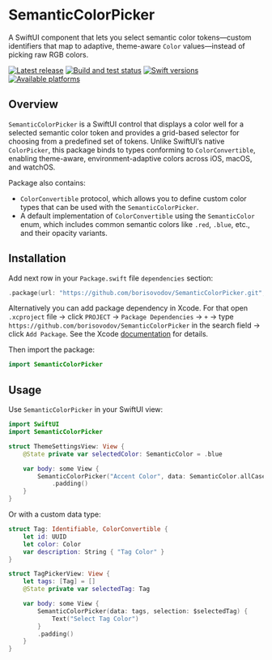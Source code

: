 # SemanticColorPicker

A SwiftUI component that lets you select semantic color tokens—custom identifiers that map to adaptive, theme-aware `Color` values—instead of picking raw RGB colors.

[![Latest release](https://img.shields.io/github/v/release/borisovodov/SemanticColorPicker)](https://github.com/borisovodov/SemanticColorPicker/releases)
[![Build and test status](https://github.com/borisovodov/SemanticColorPicker/actions/workflows/workflow.yaml/badge.svg)](https://github.com/borisovodov/SemanticColorPicker/actions/workflows/workflow.yaml)
[![Swift versions](https://img.shields.io/endpoint?url=https%3A%2F%2Fswiftpackageindex.com%2Fapi%2Fpackages%2Fborisovodov%2FSemanticColorPicker%2Fbadge%3Ftype%3Dswift-versions)](https://swiftpackageindex.com/borisovodov/SemanticColorPicker)
[![Available platforms](https://img.shields.io/endpoint?url=https%3A%2F%2Fswiftpackageindex.com%2Fapi%2Fpackages%2Fborisovodov%2FSemanticColorPicker%2Fbadge%3Ftype%3Dplatforms)](https://swiftpackageindex.com/borisovodov/SemanticColorPicker)

## Overview

`SemanticColorPicker` is a SwiftUI control that displays a color well for a selected semantic color token and provides a grid-based selector for choosing from a predefined set of tokens. Unlike SwiftUI’s native `ColorPicker`, this package binds to types conforming to `ColorConvertible`, enabling theme-aware, environment-adaptive colors across iOS, macOS, and watchOS.

Package also contains:
* `ColorConvertible` protocol, which allows you to define custom color types that can be used with the `SemanticColorPicker`.
* A default implementation of `ColorConvertible` using the `SemanticColor` enum, which includes common semantic colors like `.red`, `.blue`, etc., and their opacity variants.

## Installation

Add next row in your `Package.swift` file `dependencies` section:

```swift
.package(url: "https://github.com/borisovodov/SemanticColorPicker.git", from: "0.1.0")
```

Alternatively you can add package dependency in Xcode. For that open `.xcproject` file → click `PROJECT` → `Package Dependencies` → `+` → type `https://github.com/borisovodov/SemanticColorPicker` in the search field → click `Add Package`. See the Xcode [documentation](https://developer.apple.com/documentation/xcode/adding-package-dependencies-to-your-app) for details.

Then import the package:

```swift
import SemanticColorPicker
```

## Usage

Use `SemanticColorPicker` in your SwiftUI view:

```swift
import SwiftUI
import SemanticColorPicker

struct ThemeSettingsView: View {
    @State private var selectedColor: SemanticColor = .blue

    var body: some View {
        SemanticColorPicker("Accent Color", data: SemanticColor.allCases, selection: $selectedColor)
            .padding()
    }
}
```

Or with a custom data type:

```swift
struct Tag: Identifiable, ColorConvertible {
    let id: UUID
    let color: Color
    var description: String { "Tag Color" }
}

struct TagPickerView: View {
    let tags: [Tag] = []
    @State private var selectedTag: Tag

    var body: some View {
        SemanticColorPicker(data: tags, selection: $selectedTag) {
            Text("Select Tag Color")
        }
        .padding()
    }
}
```
